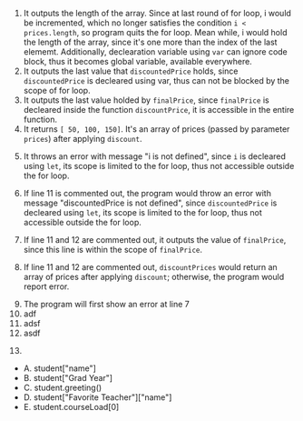 1. It outputs the length of the array. Since at last round of for loop, i would be incremented, which no longer satisfies the condition `i < prices.length`, so program quits the for loop. Mean while, i would hold the length of the array, since it's one more than the index of the last elememt. Additionally, declearation variable using `var` can ignore code block, thus it becomes global variable, available everywhere.
2. It outputs the last value that `discountedPrice` holds, since `discountedPrice` is decleared using var, thus can not be blocked by the scope of for loop.
3. It outputs the last value holded by `finalPrice`, since `finalPrice` is decleared inside the function `discountPrice`, it is accessible in the entire function. 
4. It returns `[ 50, 100, 150]`. It's an array of prices (passed by parameter `prices`) after applying `discount`.

<!-- ----- -->

5. It throws an error with message "i is not defined", since `i` is decleared using `let`, its scope is limited to the for loop, thus not accessible outside the for loop.

6. If line 11 is commented out, the program would throw an error with message "discountedPrice is not defined", since `discountedPrice` is decleared using `let`, its scope is limited to the for loop, thus not accessible outside the for loop.

7. If line 11 and 12 are commented out, it outputs the value of `finalPrice`, since this line is within the scope of `finalPrice`.

8. If line 11 and 12 are commented out, `discountPrices` would return an array of prices after applying `discount`; otherwise, the program would report error.

<!-- ----- -->

9. The program will first show an error at line 7 
10. adf
11. adsf
12. asdf
<!-- ----- -->
13. 
- A. student["name"]
- B. student["Grad Year"]
- C. student.greeting()
- D. student["Favorite Teacher"]["name"]
- E. student.courseLoad[0]